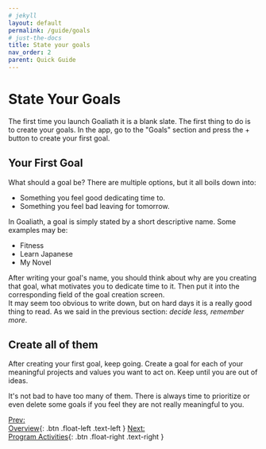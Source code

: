 ```yaml
---
# jekyll
layout: default
permalink: /guide/goals
# just-the-docs
title: State your goals
nav_order: 2
parent: Quick Guide
---
```

# State Your Goals
The first time you launch Goaliath it is a blank slate. The first thing to do is to create your goals. In the app, go to the "Goals" section and press the + button to create your first goal. 

## Your First Goal
What should a goal be? There are multiple options, but it all boils down into:
- Something you feel good dedicating time to.  
- Something you feel bad leaving for tomorrow.
  
In Goaliath, a goal is simply stated by a short descriptive name. Some examples may be:
- Fitness
- Learn Japanese
- My Novel

After writing your goal's name, you should think about why are you creating that goal, what motivates you to dedicate time to it. Then put it into the corresponding field of the goal creation screen.<br>
It may seem too obvious to write down, but on hard days it is a really good thing to read. As we said in the previous section: *decide less, remember more*.

## Create all of them
After creating your first goal, keep going. Create a goal for each of your meaningful projects and values you want to act on. Keep until you are out of ideas. 

It's not bad to have too many of them. There is always time to prioritize or even delete some goals if you feel they are not really meaningful to you.

[Prev:<br/>Overview](/guide/overview){: .btn .float-left .text-left }
[Next:<br/>Program Activities](/guide/activities){: .btn .float-right .text-right }
<br/><br/>

